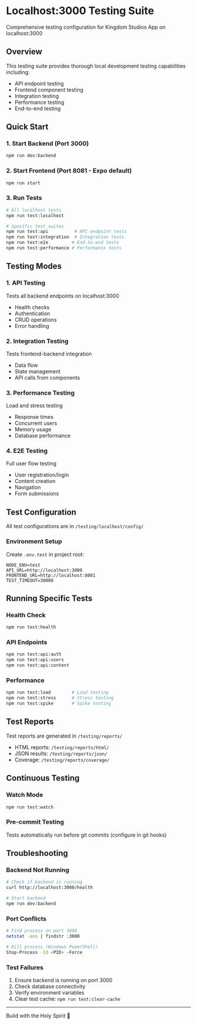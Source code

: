 # Localhost:3000 Testing Suite

Comprehensive testing configuration for Kingdom Studios App on localhost:3000

## Overview

This testing suite provides thorough local development testing capabilities including:

- API endpoint testing
- Frontend component testing
- Integration testing
- Performance testing
- End-to-end testing

## Quick Start

### 1. Start Backend (Port 3000)

```bash
npm run dev:backend
```

### 2. Start Frontend (Port 8081 - Expo default)

```bash
npm run start
```

### 3. Run Tests

```bash
# All localhost tests
npm run test:localhost

# Specific test suites
npm run test:api          # API endpoint tests
npm run test:integration  # Integration tests
npm run test:e2e         # End-to-end tests
npm run test:performance # Performance tests
```

## Testing Modes

### 1. API Testing

Tests all backend endpoints on localhost:3000

- Health checks
- Authentication
- CRUD operations
- Error handling

### 2. Integration Testing

Tests frontend-backend integration

- Data flow
- State management
- API calls from components

### 3. Performance Testing

Load and stress testing

- Response times
- Concurrent users
- Memory usage
- Database performance

### 4. E2E Testing

Full user flow testing

- User registration/login
- Content creation
- Navigation
- Form submissions

## Test Configuration

All test configurations are in `/testing/localhost/config/`

### Environment Setup

Create `.env.test` in project root:

```env
NODE_ENV=test
API_URL=http://localhost:3000
FRONTEND_URL=http://localhost:8081
TEST_TIMEOUT=30000
```

## Running Specific Tests

### Health Check

```bash
npm run test:health
```

### API Endpoints

```bash
npm run test:api:auth
npm run test:api:users
npm run test:api:content
```

### Performance

```bash
npm run test:load        # Load testing
npm run test:stress      # Stress testing
npm run test:spike       # Spike testing
```

## Test Reports

Test reports are generated in `/testing/reports/`

- HTML reports: `/testing/reports/html/`
- JSON results: `/testing/reports/json/`
- Coverage: `/testing/reports/coverage/`

## Continuous Testing

### Watch Mode

```bash
npm run test:watch
```

### Pre-commit Testing

Tests automatically run before git commits (configure in git hooks)

## Troubleshooting

### Backend Not Running

```bash
# Check if backend is running
curl http://localhost:3000/health

# Start backend
npm run dev:backend
```

### Port Conflicts

```bash
# Find process on port 3000
netstat -ano | findstr :3000

# Kill process (Windows PowerShell)
Stop-Process -Id <PID> -Force
```

### Test Failures

1. Ensure backend is running on port 3000
2. Check database connectivity
3. Verify environment variables
4. Clear test cache: `npm run test:clear-cache`

---

Build with the Holy Spirit 🙏
